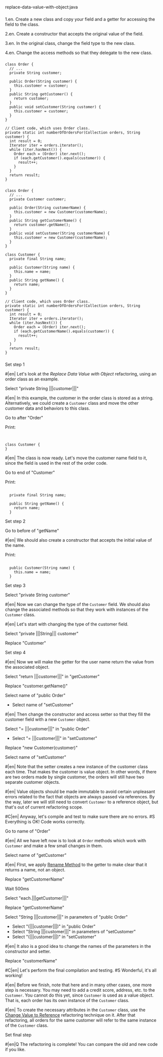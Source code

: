 replace-data-value-with-object:java

###

1.en. Create a new class and copy your field and a getter for accessing the field to the class.


2.en. Create a constructor that accepts the original value of the field.


3.en. In the original class, change the field type to the new class.


4.en. Change the access methods so that they delegate to the new class.




###

```
class Order {
  // ...
  private String customer;

  public Order(String customer) {
    this.customer = customer;
  }
  public String getCustomer() {
    return customer;
  }
  public void setCustomer(String customer) {
    this.customer = customer;
  }
}

// Client code, which uses Order class.
private static int numberOfOrdersFor(Collection orders, String customer) {
  int result = 0;
  Iterator iter = orders.iterator();
  while (iter.hasNext()) {
    Order each = (Order) iter.next();
    if (each.getCustomer().equals(customer)) {
      result++;
    }
  }
  return result;
}
```

###

```
class Order {
  // ...
  private Customer customer;

  public Order(String customerName) {
    this.customer = new Customer(customerName);
  }
  public String getCustomerName() {
    return customer.getName();
  }
  public void setCustomer(String customerName) {
    this.customer = new Customer(customerName);
  }
}

class Customer {
  private final String name;

  public Customer(String name) {
    this.name = name;
  }
  public String getName() {
    return name;
  }
}

// Client code, which uses Order class.
private static int numberOfOrdersFor(Collection orders, String customer) {
  int result = 0;
  Iterator iter = orders.iterator();
  while (iter.hasNext()) {
    Order each = (Order) iter.next();
    if (each.getCustomerName().equals(customer)) {
      result++;
    }
  }
  return result;
}
```

###

Set step 1


#|en| Let's look at the <i>Replace Data Value with Object</i> refactoring, using an order class as an example.


Select "private String |||customer|||"


#|en| In this example, the customer in the order class is stored as a string. Alternatively, we could create a <code>Customer</code> class and move the other customer data and behaviors to this class.


Go to after "Order"

Print:
```


class Customer {
}
```


#|en| The class is now ready. Let's move the customer name field to it, since the field is used in the rest of the order code.


Go to end of "Customer"

Print:
```

  private final String name;

  public String getName() {
    return name;
  }
```

Set step 2

Go to before of "getName"


#|en| We should also create a constructor that accepts the initial value of the name.


Print:
```

  public Customer(String name) {
    this.name = name;
  }
```

Set step 3

Select "private String customer"


#|en| Now we can change the type of the <code>Customer</code> field. We should also change the associated methods so that they work with instances of the <code>Customer</code> class.



#|en| Let's start with changing the type of the customer field.


Select "private |||String||| customer"

Replace "Customer"

Set step 4


#|en| Now we will make the getter for the user name return the value from the associated object.


Select "return |||customer|||" in "getCustomer"

Replace "customer.getName()"

Select name of "public Order"
+ Select name of "setCustomer"


#|en| Then change the constructor and access setter so that they fill the customer field with a new <code>Customer</code> object.


Select "= |||customer|||" in "public Order"
+ Select "= |||customer|||" in "setCustomer"

Replace "new Customer(customer)"

Select name of "setCustomer"


#|en| Note that the setter creates a new instance of the customer class each time. That makes the customer is value object. In other words, if there are two orders made by single customer, the orders will still have two separate customer objects.



#|en| Value objects should be made immutable to avoid certain unpleasant errors related to the fact that objects are always passed via references. By the way, later we will still need to convert <code>Customer</code> to a reference object, but that's out of current refactoring scope.



#C|en| Anyway, let's compile and test to make sure there are no errors.
#S Everything is OK! Code works correctly.


Go to name of "Order"


#|en| All we have left now is to look at <code>Order</code> methods which work with <code>Customer</code> and make a few small changes in them.


Select name of "getCustomer"


#|en| FIrst, we apply <a href="/rename-method">Rename Method</a> to the getter to make clear that it returns a name, not an object.


Replace "getCustomerName"

Wait 500ms

Select "each.|||getCustomer|||"

Replace "getCustomerName"

Select "String |||customer|||" in parameters of "public Order"
+ Select "(|||customer|||)" in "public Order"
+ Select "String |||customer|||" in parameters of "setCustomer"
+ Select "(|||customer|||)" in "setCustomer"


#|en| It also is a good idea to change the names of the parameters in the constructor and setter.


Replace "customerName"


#C|en| Let's perform the final compilation and testing.
#S Wonderful, it's all working!



#|en| Before we finish, note that here and in many other cases, one more step is necessary. You may need to add a credit score, address, etc. to the <code>Customer</code>. You cannot do this yet, since <code>Customer</code> is used as a value object. That is, each order has its own instance of the <code>Customer</code> class.



#|en| To create the necessary attributes in the <code>Customer</code> class, use the <a href="/change-value-to-reference">Change Value to Reference</a> refactoring technique on it. After that refactoring, all orders for the same customer will refer to the same instance of the <code>Customer</code> class.


Set final step


#|en|Q The refactoring is complete! You can compare the old and new code if you like.
